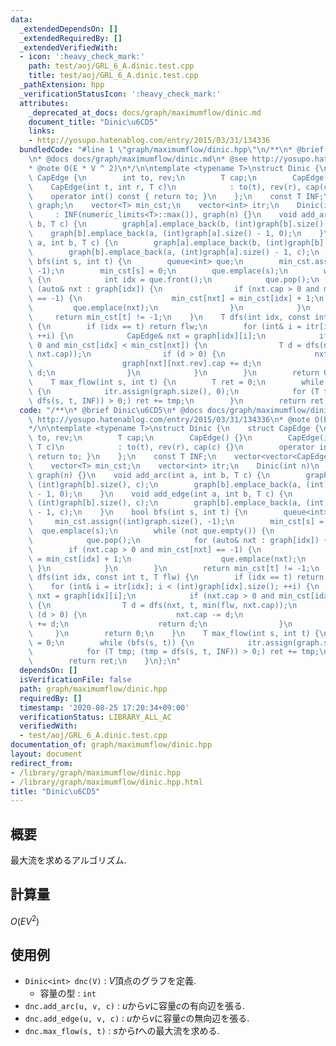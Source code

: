 ```yaml
---
data:
  _extendedDependsOn: []
  _extendedRequiredBy: []
  _extendedVerifiedWith:
  - icon: ':heavy_check_mark:'
    path: test/aoj/GRL_6_A.dinic.test.cpp
    title: test/aoj/GRL_6_A.dinic.test.cpp
  _pathExtension: hpp
  _verificationStatusIcon: ':heavy_check_mark:'
  attributes:
    _deprecated_at_docs: docs/graph/maximumflow/dinic.md
    document_title: "Dinic\u6CD5"
    links:
    - http://yosupo.hatenablog.com/entry/2015/03/31/134336
  bundledCode: "#line 1 \"graph/maximumflow/dinic.hpp\"\n/**\n* @brief Dinic\u6CD5\
    \n* @docs docs/graph/maximumflow/dinic.md\n* @see http://yosupo.hatenablog.com/entry/2015/03/31/134336\n\
    * @note O(E * V ^ 2)\n*/\n\ntemplate <typename T>\nstruct Dinic {\n    struct\
    \ CapEdge {\n        int to, rev;\n        T cap;\n        CapEdge() {}\n    \
    \    CapEdge(int t, int r, T c)\n            : to(t), rev(r), cap(c) {}\n    \
    \    operator int() const { return to; }\n    };\n    const T INF;\n    vector<vector<CapEdge>>\
    \ graph;\n    vector<T> min_cst;\n    vector<int> itr;\n    Dinic(int n)\n   \
    \     : INF(numeric_limits<T>::max()), graph(n) {}\n    void add_arc(int a, int\
    \ b, T c) {\n        graph[a].emplace_back(b, (int)graph[b].size(), c);\n    \
    \    graph[b].emplace_back(a, (int)graph[a].size() - 1, 0);\n    }\n    void add_edge(int\
    \ a, int b, T c) {\n        graph[a].emplace_back(b, (int)graph[b].size(), c);\n\
    \        graph[b].emplace_back(a, (int)graph[a].size() - 1, c);\n    }\n    bool\
    \ bfs(int s, int t) {\n        queue<int> que;\n        min_cst.assign((int)graph.size(),\
    \ -1);\n        min_cst[s] = 0;\n        que.emplace(s);\n        while (not que.empty())\
    \ {\n            int idx = que.front();\n            que.pop();\n            for\
    \ (auto& nxt : graph[idx]) {\n                if (nxt.cap > 0 and min_cst[nxt]\
    \ == -1) {\n                    min_cst[nxt] = min_cst[idx] + 1;\n           \
    \         que.emplace(nxt);\n                }\n            }\n        }\n   \
    \     return min_cst[t] != -1;\n    }\n    T dfs(int idx, const int t, T flw)\
    \ {\n        if (idx == t) return flw;\n        for (int& i = itr[idx]; i < (int)graph[idx].size();\
    \ ++i) {\n            CapEdge& nxt = graph[idx][i];\n            if (nxt.cap >\
    \ 0 and min_cst[idx] < min_cst[nxt]) {\n                T d = dfs(nxt, t, min(flw,\
    \ nxt.cap));\n                if (d > 0) {\n                    nxt.cap -= d;\n\
    \                    graph[nxt][nxt.rev].cap += d;\n                    return\
    \ d;\n                }\n            }\n        }\n        return 0;\n    }\n\
    \    T max_flow(int s, int t) {\n        T ret = 0;\n        while (bfs(s, t))\
    \ {\n            itr.assign(graph.size(), 0);\n            for (T tmp; (tmp =\
    \ dfs(s, t, INF)) > 0;) ret += tmp;\n        }\n        return ret;\n    }\n};\n"
  code: "/**\n* @brief Dinic\u6CD5\n* @docs docs/graph/maximumflow/dinic.md\n* @see\
    \ http://yosupo.hatenablog.com/entry/2015/03/31/134336\n* @note O(E * V ^ 2)\n\
    */\n\ntemplate <typename T>\nstruct Dinic {\n    struct CapEdge {\n        int\
    \ to, rev;\n        T cap;\n        CapEdge() {}\n        CapEdge(int t, int r,\
    \ T c)\n            : to(t), rev(r), cap(c) {}\n        operator int() const {\
    \ return to; }\n    };\n    const T INF;\n    vector<vector<CapEdge>> graph;\n\
    \    vector<T> min_cst;\n    vector<int> itr;\n    Dinic(int n)\n        : INF(numeric_limits<T>::max()),\
    \ graph(n) {}\n    void add_arc(int a, int b, T c) {\n        graph[a].emplace_back(b,\
    \ (int)graph[b].size(), c);\n        graph[b].emplace_back(a, (int)graph[a].size()\
    \ - 1, 0);\n    }\n    void add_edge(int a, int b, T c) {\n        graph[a].emplace_back(b,\
    \ (int)graph[b].size(), c);\n        graph[b].emplace_back(a, (int)graph[a].size()\
    \ - 1, c);\n    }\n    bool bfs(int s, int t) {\n        queue<int> que;\n   \
    \     min_cst.assign((int)graph.size(), -1);\n        min_cst[s] = 0;\n      \
    \  que.emplace(s);\n        while (not que.empty()) {\n            int idx = que.front();\n\
    \            que.pop();\n            for (auto& nxt : graph[idx]) {\n        \
    \        if (nxt.cap > 0 and min_cst[nxt] == -1) {\n                    min_cst[nxt]\
    \ = min_cst[idx] + 1;\n                    que.emplace(nxt);\n               \
    \ }\n            }\n        }\n        return min_cst[t] != -1;\n    }\n    T\
    \ dfs(int idx, const int t, T flw) {\n        if (idx == t) return flw;\n    \
    \    for (int& i = itr[idx]; i < (int)graph[idx].size(); ++i) {\n            CapEdge&\
    \ nxt = graph[idx][i];\n            if (nxt.cap > 0 and min_cst[idx] < min_cst[nxt])\
    \ {\n                T d = dfs(nxt, t, min(flw, nxt.cap));\n                if\
    \ (d > 0) {\n                    nxt.cap -= d;\n                    graph[nxt][nxt.rev].cap\
    \ += d;\n                    return d;\n                }\n            }\n   \
    \     }\n        return 0;\n    }\n    T max_flow(int s, int t) {\n        T ret\
    \ = 0;\n        while (bfs(s, t)) {\n            itr.assign(graph.size(), 0);\n\
    \            for (T tmp; (tmp = dfs(s, t, INF)) > 0;) ret += tmp;\n        }\n\
    \        return ret;\n    }\n};\n"
  dependsOn: []
  isVerificationFile: false
  path: graph/maximumflow/dinic.hpp
  requiredBy: []
  timestamp: '2020-08-25 17:20:34+09:00'
  verificationStatus: LIBRARY_ALL_AC
  verifiedWith:
  - test/aoj/GRL_6_A.dinic.test.cpp
documentation_of: graph/maximumflow/dinic.hpp
layout: document
redirect_from:
- /library/graph/maximumflow/dinic.hpp
- /library/graph/maximumflow/dinic.hpp.html
title: "Dinic\u6CD5"
---
```

## 概要

最大流を求めるアルゴリズム.

## 計算量

$O(EV^2)$

## 使用例

* `Dinic<int> dnc(V)` : $V$頂点のグラフを定義.
  * 容量の型 : `int`
* `dnc.add_arc(u, v, c)` : $u$から$v$に容量$c$の有向辺を張る.
* `dnc.add_edge(u, v, c)` : $u$から$v$に容量$c$の無向辺を張る.
* `dnc.max_flow(s, t)` : $s$から$t$への最大流を求める.
